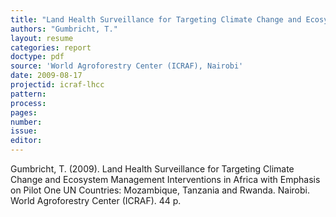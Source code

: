 ```yaml
---
title: "Land Health Surveillance for Targeting Climate Change and Ecosystem Management Interventions in Africa. Methods"
authors: "Gumbricht, T."
layout: resume
categories: report
doctype: pdf
source: 'World Agroforestry Center (ICRAF), Nairobi'
date: 2009-08-17
projectid: icraf-lhcc
pattern:
process:
pages:
number:
issue:
editor:
---
```

Gumbricht, T. (2009). Land Health Surveillance for Targeting Climate Change and Ecosystem Management Interventions in Africa with Emphasis on Pilot One UN Countries: Mozambique, Tanzania and Rwanda. Nairobi. World Agroforestry Center (ICRAF). 44 p.
